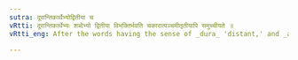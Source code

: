 ```yaml
---
sutra: दूरान्तिकार्थैभ्योद्वितीया च
vRtti: दूरान्तिकार्थेभ्यः शब्देभ्यो द्वितीया विभक्तिर्भवति चकारात्पञ्चमीतृतीयापि समुच्चीयते ॥
vRtti_eng: After the words having the sense of _dura_ 'distant,' and _antika_ 'near,' the second case-affix is used as well as the fifth and the third.

---
```

